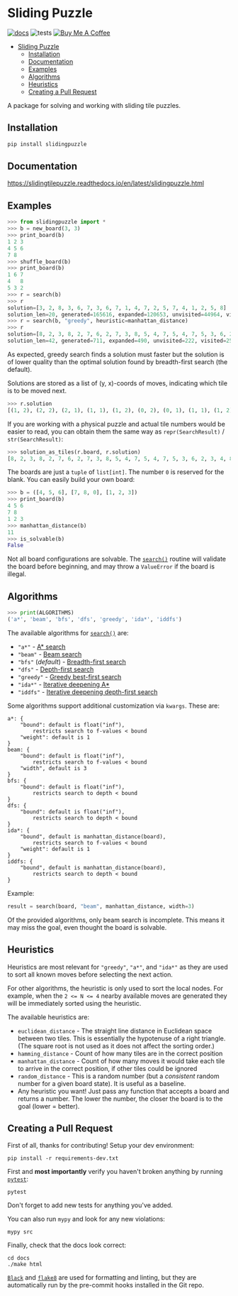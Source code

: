 # Sliding Puzzle

[![docs](https://readthedocs.org/projects/slidingtilepuzzle/badge/?version=latest)](https://slidingtilepuzzle.readthedocs.io/en/latest/?badge=latest)
![tests](https://github.com/entangledloops/slidingpuzzle/actions/workflows/tests.yaml/badge.svg)
<a href="https://www.buymeacoffee.com/entangledloops" target="_blank"><img src="https://www.buymeacoffee.com/assets/img/custom_images/orange_img.png" alt="Buy Me A Coffee" ></a>

- [Sliding Puzzle](#sliding-puzzle)
  - [Installation](#installation)
  - [Documentation](#documentation)
  - [Examples](#examples)
  - [Algorithms](#algorithms)
  - [Heuristics](#heuristics)
  - [Creating a Pull Request](#creating-a-pull-request)

A package for solving and working with sliding tile puzzles.

## Installation

```bash
pip install slidingpuzzle
```

## Documentation

https://slidingtilepuzzle.readthedocs.io/en/latest/slidingpuzzle.html

## Examples

```python
>>> from slidingpuzzle import *
>>> b = new_board(3, 3)
>>> print_board(b)
1 2 3
4 5 6
7 8
>>> shuffle_board(b)
>>> print_board(b)
1 6 7
4   8
5 3 2
>>> r = search(b)
>>> r
solution=[3, 2, 8, 3, 6, 7, 3, 6, 7, 1, 4, 7, 2, 5, 7, 4, 1, 2, 5, 8]
solution_len=20, generated=165616, expanded=120653, unvisited=44964, visited=62277
>>> r = search(b, "greedy", heuristic=manhattan_distance)
>>> r
solution=[8, 2, 3, 8, 2, 7, 6, 2, 7, 3, 8, 5, 4, 7, 5, 4, 7, 5, 3, 6, 2, 3, 4, 8, 6, 2, 3, 1, 5, 4, 2, 6, 8, 7, 4, 5, 1, 2, 5, 4, 7, 8]
solution_len=42, generated=711, expanded=490, unvisited=222, visited=258
```

As expected, greedy search finds a solution must faster but the solution is of lower quality than the optimal solution found by breadth-first search (the default).

Solutions are stored as a list of (y, x)-coords of moves, indicating which tile is to be moved next.

```python
>>> r.solution
[(1, 2), (2, 2), (2, 1), (1, 1), (1, 2), (0, 2), (0, 1), (1, 1), (1, 2), (2, 2), (2, 1), (2, 0), (1, 0), (1, 1), (2, 1), (2, 0), (1, 0), (1, 1), (1, 2), (0, 2), (0, 1), (1, 1), (2, 1), (2, 2), (1, 2), (0, 2), (0, 1), (0, 0), (1, 0), (1, 1), (1, 2), (2, 2), (2, 1), (2, 0), (1, 0), (0, 0), (0, 1), (1, 1), (1, 0), (2, 0), (2, 1), (2, 2)]
```

If you are working with a physical puzzle and actual tile numbers would be easier to read, you can obtain them the same way as `repr(SearchResult)` / `str(SearchResult)`:

```python
>>> solution_as_tiles(r.board, r.solution)
[8, 2, 3, 8, 2, 7, 6, 2, 7, 3, 8, 5, 4, 7, 5, 4, 7, 5, 3, 6, 2, 3, 4, 8, 6, 2, 3, 1, 5, 4, 2, 6, 8, 7, 4, 5, 1, 2, 5, 4, 7, 8]
```

The boards are just a `tuple` of `list[int]`. The number `0` is reserved for the blank. You can easily build your own board:

```python
>>> b = ([4, 5, 6], [7, 8, 0], [1, 2, 3])
>>> print_board(b)
4 5 6
7 8
1 2 3
>>> manhattan_distance(b)
11
>>> is_solvable(b)
False
```

Not all board configurations are solvable. The [`search()`](https://slidingtilepuzzle.readthedocs.io/en/latest/slidingpuzzle.html#slidingpuzzle.slidingpuzzle.search) routine will validate the board before beginning, and may throw a `ValueError` if the board is illegal.

## Algorithms

```python
>>> print(ALGORITHMS)
('a*', 'beam', 'bfs', 'dfs', 'greedy', 'ida*', 'iddfs')
```

The available algorithms for [`search()`](https://slidingtilepuzzle.readthedocs.io/en/latest/slidingpuzzle.html#slidingpuzzle.slidingpuzzle.search) are:
- `"a*"` - [A* search](https://en.wikipedia.org/wiki/A*_search_algorithm)
- `"beam"` - [Beam search](https://en.wikipedia.org/wiki/Beam_search)
- `"bfs"` (*default*) - [Breadth-first search](https://en.wikipedia.org/wiki/Breadth-first_search)
- `"dfs"` - [Depth-first search](https://en.wikipedia.org/wiki/Depth-first_search)
- `"greedy"` - [Greedy best-first search](https://en.wikipedia.org/wiki/Best-first_search#Greedy_BFS)
- `"ida*"` - [Iterative deepening A*](https://en.wikipedia.org/wiki/Iterative_deepening_A*)
- `"iddfs"` - [Iterative deepening depth-first search](https://en.wikipedia.org/wiki/Iterative_deepening_depth-first_search)

Some algorithms support additional customization via `kwargs`. These are:

    a*: {
        "bound": default is float("inf"),
            restricts search to f-values < bound
        "weight": default is 1
    }
    beam: {
        "bound": default is float("inf"),
            restricts search to f-values < bound
        "width", default is 3
    }
    bfs: {
        "bound": default is float("inf"),
            restricts search to depth < bound
    }
    dfs: {
        "bound": default is float("inf"),
            restricts search to depth < bound
    }
    ida*: {
        "bound", default is manhattan_distance(board),
            restricts search to f-values < bound
        "weight": default is 1
    }
    iddfs: {
        "bound", default is manhattan_distance(board),
            restricts search to depth < bound
    }

Example:

```python
result = search(board, "beam", manhattan_distance, width=3)
```

Of the provided algorithms, only beam search is incomplete. This means it
may miss the goal, even thought the board is solvable.

## Heuristics

Heuristics are most relevant for `"greedy"`, `"a*"`, and `"ida*"` as they are used to sort all known moves before selecting the next action.

For other algorithms, the heuristic is only used to sort the local nodes. For example, when the `2 <= N <= 4` nearby available moves are generated they will be immediately sorted using the heuristic.

The available heuristics are:
- `euclidean_distance` - The straight line distance in Euclidean space between two tiles. This is essentially the hypotenuse of a right triangle. (The square root is not used as it does not affect the sorting order.)
- `hamming_distance` - Count of how many tiles are in the correct position
- `manhattan_distance` - Count of how many moves it would take each tile to arrive in the correct position, if other tiles could be ignored
- `random_distance` - This is a random number (but a *consistent* random number for a given board state). It is useful as a baseline.
- Any heuristic you want! Just pass any function that accepts a board and returns a number. The lower the number, the closer the board is to the goal (lower = better).


## Creating a Pull Request

First of all, thanks for contributing!
Setup your dev environment:

```console
pip install -r requirements-dev.txt
```

First and **most importantly** verify you haven't broken anything by running [`pytest`](https://pypi.org/project/pytest/):
```console
pytest
```

Don't forget to add new tests for anything you've added.

You can also run `mypy` and look for any new violations:
```console
mypy src
```

Finally, check that the docs look correct:
```console
cd docs
./make html
```

[`Black`](https://pypi.org/project/black/) and [`flake8`](https://pypi.org/project/flake8/) are used for formatting and linting, but they are automatically run by the pre-commit hooks installed in the Git repo.
